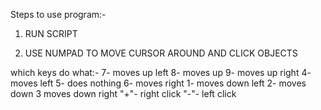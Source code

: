 Steps to use program:-

1) RUN SCRIPT

2) USE NUMPAD TO MOVE CURSOR AROUND AND CLICK OBJECTS

which keys do what:- 
7- moves up left
8- moves up
9- moves up right
4- moves left
5- does nothing
6- moves right
1- moves down left
2- moves down
3 moves down right
"+"- right click
"-"- left click

